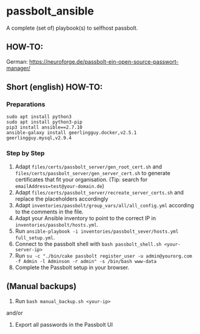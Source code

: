 # passbolt_ansible
A complete (set of) playbook(s) to selfhost passbolt.

## HOW-TO:

German: https://neuroforge.de/passbolt-ein-open-source-passwort-manager/

## Short (english) HOW-TO:

### Preparations

```
sudo apt install python3
sudo apt install python3-pip
pip3 install ansible==2.7.10
ansible-galaxy install geerlingguy.docker,v2.5.1 geerlingguy.mysql,v2.9.4 
```

### Step by Step

1. Adapt `files/certs/passbolt_server/gen_root_cert.sh` and `files/certs/passbolt_server/gen_server_cert.sh` to generate certificates that fit your organisation. (Tip: search for `emailAddress=test@your-domain.de`)
2. Adapt `files/certs/passbolt_server/recreate_server_certs.sh` and replace the placeholders accordingly
3. Adapt `inventories/passbolt/group_vars/all/all_config.yml` according to the comments in the file.
4. Adapt your Ansible inventory to point to the correct IP in `inventories/passbolt/hosts.yml`.
5. Run `ansible-playbook -i inventories/passbolt_sever/hosts.yml full_setup.yml`.
6. Connect to the passbolt shell with `bash passbolt_shell.sh <your-server-ip>`
7. Run `su -c "./bin/cake passbolt register_user -u admin@yourorg.com -f Admin -l Adminson -r admin" -s /bin/bash www-data`
8. Complete the Passbolt setup in your browser.

## (Manual backups)

1. Run `bash manual_backup.sh <your-ip>`

and/or

1. Export all passwords in the Passbolt UI
